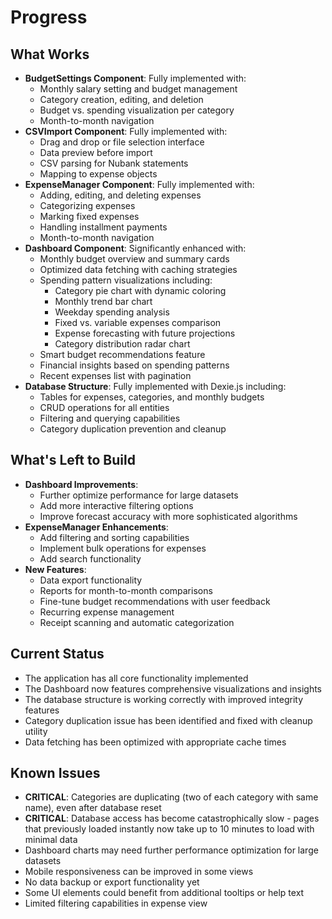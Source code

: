 # Progress

## What Works
- **BudgetSettings Component**: Fully implemented with:
  - Monthly salary setting and budget management
  - Category creation, editing, and deletion
  - Budget vs. spending visualization per category
  - Month-to-month navigation
- **CSVImport Component**: Fully implemented with:
  - Drag and drop or file selection interface
  - Data preview before import
  - CSV parsing for Nubank statements
  - Mapping to expense objects
- **ExpenseManager Component**: Fully implemented with:
  - Adding, editing, and deleting expenses
  - Categorizing expenses
  - Marking fixed expenses
  - Handling installment payments
  - Month-to-month navigation
- **Dashboard Component**: Significantly enhanced with:
  - Monthly budget overview and summary cards
  - Optimized data fetching with caching strategies
  - Spending pattern visualizations including:
    - Category pie chart with dynamic coloring
    - Monthly trend bar chart
    - Weekday spending analysis
    - Fixed vs. variable expenses comparison
    - Expense forecasting with future projections
    - Category distribution radar chart
  - Smart budget recommendations feature
  - Financial insights based on spending patterns
  - Recent expenses list with pagination
- **Database Structure**: Fully implemented with Dexie.js including:
  - Tables for expenses, categories, and monthly budgets
  - CRUD operations for all entities
  - Filtering and querying capabilities
  - Category duplication prevention and cleanup

## What's Left to Build
- **Dashboard Improvements**:
  - Further optimize performance for large datasets
  - Add more interactive filtering options
  - Improve forecast accuracy with more sophisticated algorithms
- **ExpenseManager Enhancements**:
  - Add filtering and sorting capabilities
  - Implement bulk operations for expenses
  - Add search functionality
- **New Features**:
  - Data export functionality
  - Reports for month-to-month comparisons
  - Fine-tune budget recommendations with user feedback
  - Recurring expense management
  - Receipt scanning and automatic categorization

## Current Status
- The application has all core functionality implemented
- The Dashboard now features comprehensive visualizations and insights
- The database structure is working correctly with improved integrity features
- Category duplication issue has been identified and fixed with cleanup utility
- Data fetching has been optimized with appropriate cache times

## Known Issues
- **CRITICAL**: Categories are duplicating (two of each category with same name), even after database reset
- **CRITICAL**: Database access has become catastrophically slow - pages that previously loaded instantly now take up to 10 minutes to load with minimal data
- Dashboard charts may need further performance optimization for large datasets
- Mobile responsiveness can be improved in some views
- No data backup or export functionality yet
- Some UI elements could benefit from additional tooltips or help text
- Limited filtering capabilities in expense view
